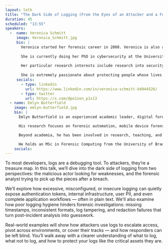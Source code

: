 ```yaml
---
layout: talk
title: "The Dark Side of Logging (From the Eyes of an Attacker and a Forensic Analyst)"
duration: 45
scheduled: "13:55"
speakers: 
  -  name: Veronica Schmitt
     image: Veronica_Schmitt.jpg
     bio: |
       Veronica started her forensic career in 2008. Veronica is also an assistant professor at Noroff University in Norway, where she replaced a warm climate with a more adventurous one. Veronica holds a Master in Science at Rhodes University in Information Security with a specialisation in the forensic analysis of malware. 
       
       She is currently doing her PhD in cybersecurity at the University of Plymouth in the UK.  Her PhD is about designing robust logs for medical devices. She prides herself on keeping patients safe, as this is something close to her heart (quite literally). She is also a cyborg, sporting an embedded medical device herself. She is also a DEF CON goon, and she is the founder of DC2751, and the OWASP Kristiansand project. She has a love for all things ransomware and understands the low level details forensically.
       
       Her particular research interests include research into security vulnerabilities in medical devices forming part of the Internet of Things, and how these could be exploited by malicious attackers, as well as what types of forensic artefacts could be identified from any attacks. She believes that incident response should be something that is continuously done and improved on. 
       
       She is extremely passionate about protecting people whose lives depend on these medical devices, and her passion led her to become a researcher within an MDM. She is also developing a digital forensics and incident response approach dealing specifically with implanted medical devices and medical devices installed within a healthcare setting. At her core, Veronica is a forensicator and hacker, in love with every bit, byte, and nibble of knowledge she has obtained. She has a strong belief that the o in logs stand for observability. Knowing what is a problem is half the battle won she believes.
     socials:
       - type: linkedin
         url: https://www.linkedin.com/in/veronica-schmitt-b4044526/
       - type: twitter
         url: https://x.com/@po1zon_p1x13
  - name: Emlyn Butterfield
    image: emlyn-butterfield.jpg
    bio: |
      Emlyn Butterfield is an experienced academic leader, digital forensics specialist, and cybersecurity educator. Currently serving as Rector at Noroff University College, he has a background in higher education management, curriculum development, and research supervision. With over a decade of experience in academia, he has held key roles such as Head of Computing and Programme Lead for Digital Forensics, contributing to the advancement of forensic education and research.

      His research focuses on forensic automation, mobile device forensics, and cybersecurity pedagogy. As a Senior Fellow of the Higher Education Academy, he is dedicated to enhancing teaching practices and fostering student engagement through innovative methodologies.

      Beyond academia, he has been involved in research, teaching, and academic leadership, as well as serving as an external examiner and reviewer for universities in the UK. His industry experience includes roles in digital forensics investigations and expert witness services.

      He holds an MSc in Forensic Computing from the University of Bradford and a BSc in Computer Science from the University of Hull. His professional training includes certifications in EnCase, XRY, and various forensic analysis tools.
    socials:
---
```

To most developers, logs are a debugging tool. To attackers, they’re a treasure map. In this talk, we’ll dive into the dark side of logging from two perspectives: the malicious actor looking for weaknesses, and the forensic analyst trying to pick up the pieces after a breach.

We’ll explore how excessive, misconfigured, or insecure logging can quietly expose authentication tokens, internal infrastructure, user PII, and even complete application workflows — often in plain text. We'll also examine how poor logging hygiene hinders forensic investigations: missing timestamps, inconsistent formats, log tampering, and redaction failures that turn post-incident analysis into guesswork.

Real-world examples will show how attackers use logs to escalate access, pivot across environments, or cover their tracks — and how responders can be left blind. You’ll walk away with a clearer understanding of what to log, what not to log, and how to protect your logs like the critical assets they are.